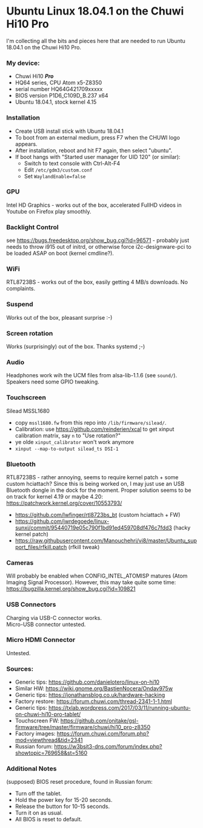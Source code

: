 # Ubuntu Linux 18.04.1 on the Chuwi Hi10 Pro

I'm collecting all the bits and pieces here that are needed to run Ubuntu 18.04.1 on the Chuwi Hi10 Pro.

### My device:
  * Chuwi Hi10 ___Pro___
  * HQ64 series, CPU Atom x5-Z8350
  * serial number HQ64G421709xxxxx
  * BIOS version P1D6_C109D_B.237 x64
  * Ubuntu 18.04.1, stock kernel 4.15
  
### Installation

  * Create USB install stick with Ubuntu 18.04.1
  * To boot from an external medium, press F7 when the CHUWI logo appears.
  * After installation, reboot and hit F7 again, then select "ubuntu".
  * If boot hangs with "Started user manager for UID 120" (or similar):
    * Switch to text console with Ctrl-Alt-F4
    * Edit `/etc/gdm3/custom.conf`
    * Set `WaylandEnable=false`

### GPU

Intel HD Graphics - works out of the box, accelerated FullHD videos in Youtube on Firefox play smoothly.

### Backlight Control

see https://bugs.freedesktop.org/show_bug.cgi?id=96571 - probably just needs to throw i915 out of initrd, or otherwise force i2c-designware-pci to be loaded ASAP on boot (kernel cmdline?).

### WiFi

RTL8723BS - works out of the box, easily getting 4 MB/s downloads. No complaints.

### Suspend

Works out of the box, pleasant surprise :-)

### Screen rotation

Works (surprisingly) out of the box. Thanks systemd ;-)

### Audio

Headphones work wih the UCM files from alsa-lib-1.1.6 (see `sound/`).
Speakers need some GPIO tweaking.

### Touchscreen

Silead MSSL1680

  * copy `mssl1680.fw` from this repo into `/lib/firmware/silead/`.
  * Calibration: use https://github.com/reinderien/xcal to get xinput calibration matrix, say `n` to "Use rotation?"
  * ye olde `xinput_calibrator` won't work anymore
  * `xinput --map-to-output silead_ts DSI-1`
  
### Bluetooth

RTL8723BS - rather annoying, seems to require kernel patch + some custom hciattach? Since this is being worked on, I may just use an USB Bluetooth dongle in the dock for the moment. Proper solution seems to be on track for kernel 4.19 or maybe 4.20: https://patchwork.kernel.org/cover/10553793/
  * https://github.com/lwfinger/rtl8723bs_bt (custom hciattach + FW)
  * https://github.com/jwrdegoede/linux-sunxi/commit/95440719e05c790f1bd91ed459708df476c7fdd3 (hacky kernel patch)
  * https://raw.githubusercontent.com/Manouchehri/vi8/master/Ubuntu_support_files/rfkill.patch (rfkill tweak)

### Cameras

Will probably be enabled when CONFIG_INTEL_ATOMISP matures (Atom Imaging Signal Processor). However, this may take quite some time: https://bugzilla.kernel.org/show_bug.cgi?id=109821

### USB Connectors

Charging via USB-C connector works.  
Micro-USB connector untested.

### Micro HDMI Connector

Untested.

### Sources:
  * Generic tips: https://github.com/danielotero/linux-on-hi10
  * Similar HW: https://wiki.gnome.org/BastienNocera/Ondav975w
  * Generic tips: https://jonathansblog.co.uk/hardware-hacking
  * Factory restore: https://forum.chuwi.com/thread-2341-1-1.html
  * Generic tips: https://txlab.wordpress.com/2017/03/11/running-ubuntu-on-chuwi-hi10-pro-tablet/
  * Touchscreen FW: https://github.com/onitake/gsl-firmware/tree/master/firmware/chuwi/hi10_pro-z8350
  * Factory images: https://forum.chuwi.com/forum.php?mod=viewthread&tid=2341
  * Russian forum: https://w3bsit3-dns.com/forum/index.php?showtopic=769658&st=5160

### Additional Notes

(supposed) BIOS reset procedure, found in Russian forum:
  * Turn off the tablet.
  * Hold the power key for 15-20 seconds.
  * Release the button for 10-15 seconds.
  * Turn it on as usual.
  * All BIOS is reset to default.
